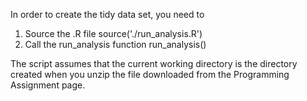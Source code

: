 In order to create the tidy data set, you need to
1. Source the .R file
    source('./run_analysis.R')
2. Call the run_analysis function
    run_analysis()

The script assumes that the current working directory is the directory created
when you unzip the file downloaded from the Programming Assignment page.
